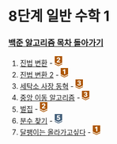 # 8단계 일반 수학 1

### [백준 알고리즘 목차 돌아가기](../README.md)

1. [진법 변환](./진법변환/README.md) - <img src ="../img/bronze/bronze2.png" width = "15">
2. [진법 변환 2](./진법변환2/README.md) - <img src ="../img/bronze/bronze1.png" width = "15">
3. [세탁소 사장 동혁](./세탁소사장동혁/README.md)  - <img src ="../img/bronze/bronze3.png" width = "15">
4. [중앙 이동 알고리즘](./중앙이동알고리즘/README.md) - <img src ="../img/bronze/bronze3.png" width = "15">
5. [벌집](./벌집/README.md) - <img src ="../img/bronze/bronze2.png" width = "15">
6. [분수 찾기](./분수찾기/README.md) - <img src ="../img/silver/silver5.png" width = "15">
7. [달팽이는 올라가고싶다](./달팽이는올라가고싶다/README.md) - <img src ="../img/bronze/bronze1.png" width = "15">
